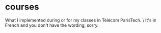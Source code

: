 # courses
What I implemented during or for my classes in Télécom ParisTech. \\
It's in French and you don't have the wording, sorry.
